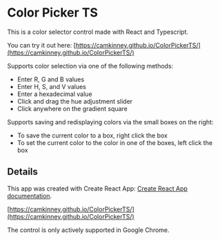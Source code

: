 # Color Picker TS

This is a color selector control made with React and Typescript. 

You can try it out here: [https://camkinney.github.io/ColorPickerTS/](https://camkinney.github.io/ColorPickerTS/)

Supports color selection via one of the following methods:
- Enter R, G and B values
- Enter H, S, and V values
- Enter a hexadecimal value
- Click and drag the hue adjustment slider
- Click anywhere on the gradient square

Supports saving and redisplaying colors via the small boxes on the right:
- To save the current color to a box, right click the box
- To set the current color to the color in one of the boxes, left click the box

## Details

This app was created with Create React App: [Create React App documentation](https://facebook.github.io/create-react-app/docs/getting-started).

[https://camkinney.github.io/ColorPickerTS/](https://camkinney.github.io/ColorPickerTS/)

The control is only actively supported in Google Chrome.
